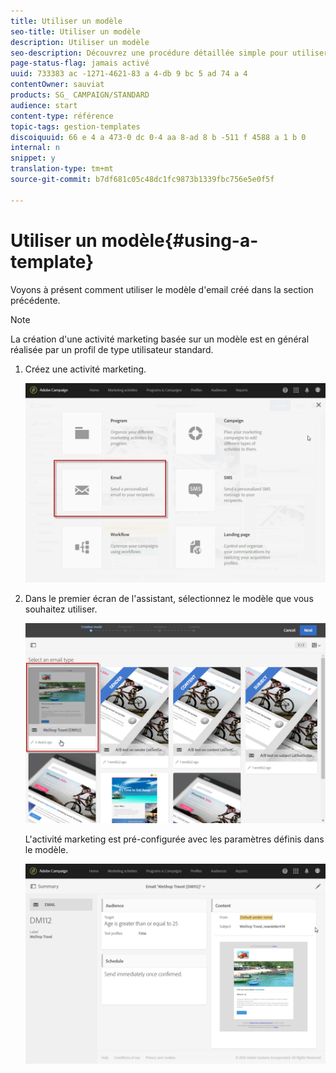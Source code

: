 ```yaml
---
title: Utiliser un modèle
seo-title: Utiliser un modèle
description: Utiliser un modèle
seo-description: Découvrez une procédure détaillée simple pour utiliser un modèle existant.
page-status-flag: jamais activé
uuid: 733383 ac -1271-4621-83 a 4-db 9 bc 5 ad 74 a 4
contentOwner: sauviat
products: SG_ CAMPAIGN/STANDARD
audience: start
content-type: référence
topic-tags: gestion-templates
discoiquuid: 66 e 4 a 473-0 dc 0-4 aa 8-ad 8 b -511 f 4588 a 1 b 0
internal: n
snippet: y
translation-type: tm+mt
source-git-commit: b7df681c05c48dc1fc9873b1339fbc756e5e0f5f

---
```



# Utiliser un modèle{#using-a-template}

Voyons à présent comment utiliser le modèle d'email créé dans la section précédente.

>[!NOTE]
>
>La création d'une activité marketing basée sur un modèle est en général réalisée par un profil de type utilisateur standard.

1. Créez une activité marketing.

   ![](assets/template_5.png)

1. Dans le premier écran de l'assistant, sélectionnez le modèle que vous souhaitez utiliser.

   ![](assets/template_6.png)

   L'activité marketing est pré-configurée avec les paramètres définis dans le modèle.

   ![](assets/template_7.png)

